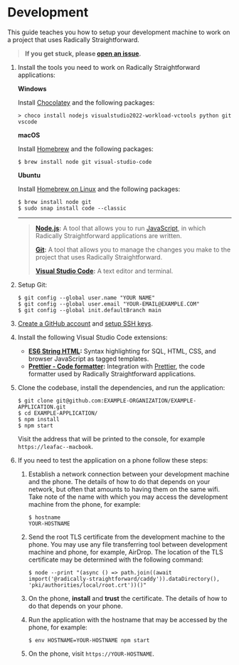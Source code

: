 # Development

This guide teaches you how to setup your development machine to work on a project that uses Radically Straightforward.

> **If you get stuck, please [open an issue](<https://github.com/radically-straightforward/radically-straightforward/issues/new?title=Issue%20in%20Development&body=**What%20did%20you%20try%20to%20do?**%0A%0A**What%20did%20you%20expect%20to%20happen?**%0A%0A**What%20really%20happened?**%0A%0A**What%20error%20messages%20(if%20any)%20did%20you%20run%20into?**%0A%0A**Please%20provide%20as%20much%20relevant%20context%20as%20possible%20(operating%20system,%20browser,%20and%20so%20forth):**>).**

1. Install the tools you need to work on Radically Straightforward applications:

   **Windows**

   Install [Chocolatey](https://chocolatey.org) and the following packages:

   ```console
   > choco install nodejs visualstudio2022-workload-vctools python git vscode
   ```

   **macOS**

   Install [Homebrew](https://brew.sh) and the following packages:

   ```console
   $ brew install node git visual-studio-code
   ```

   **Ubuntu**

   Install [Homebrew on Linux](https://docs.brew.sh/Homebrew-on-Linux) and the following packages:

   ```console
   $ brew install node git
   $ sudo snap install code --classic
   ```

   ***

   > **[Node.js](https://nodejs.org/):** A tool that allows you to run [JavaScript](https://javascript.info/), in which Radically Straightforward applications are written.
   >
   > **[Git](https://git-scm.com/):** A tool that allows you to manage the changes you make to the project that uses Radically Straightforward.
   >
   > **[Visual Studio Code](https://code.visualstudio.com/):** A text editor and terminal.

2. Setup Git:

   ```console
   $ git config --global user.name "YOUR NAME"
   $ git config --global user.email "YOUR-EMAIL@EXAMPLE.COM"
   $ git config --global init.defaultBranch main
   ```

3. [Create a GitHub account](https://github.com/signup) and [setup SSH keys](https://docs.github.com/en/authentication/connecting-to-github-with-ssh).

4. Install the following Visual Studio Code extensions:

   - **[ES6 String HTML](https://marketplace.visualstudio.com/items?itemName=Tobermory.es6-string-html):** Syntax highlighting for SQL, HTML, CSS, and browser JavaScript as tagged templates.
   - **[Prettier - Code formatter](https://marketplace.visualstudio.com/items?itemName=esbenp.prettier-vscode):** Integration with [Prettier](https://prettier.io), the code formatter used by Radically Straightforward applications.

5. Clone the codebase, install the dependencies, and run the application:

   ```console
   $ git clone git@github.com:EXAMPLE-ORGANIZATION/EXAMPLE-APPLICATION.git
   $ cd EXAMPLE-APPLICATION/
   $ npm install
   $ npm start
   ```

   Visit the address that will be printed to the console, for example `https://leafac--macbook`.

6. If you need to test the application on a phone follow these steps:

   1. Establish a network connection between your development machine and the phone. The details of how to do that depends on your network, but often that amounts to having them on the same wifi. Take note of the name with which you may access the development machine from the phone, for example:

      ```console
      $ hostname
      YOUR-HOSTNAME
      ```

   2. Send the root TLS certificate from the development machine to the phone. You may use any file transferring tool between development machine and phone, for example, AirDrop. The location of the TLS certificate may be determined with the following command:

      ```console
      $ node --print "(async () => path.join((await import('@radically-straightforward/caddy')).dataDirectory(), 'pki/authorities/local/root.crt'))()"
      ```

   3. On the phone, **install** and **trust** the certificate. The details of how to do that depends on your phone.

   4. Run the application with the hostname that may be accessed by the phone, for example:

      ```console
      $ env HOSTNAME=YOUR-HOSTNAME npm start
      ```

   5. On the phone, visit `https://YOUR-HOSTNAME`.

